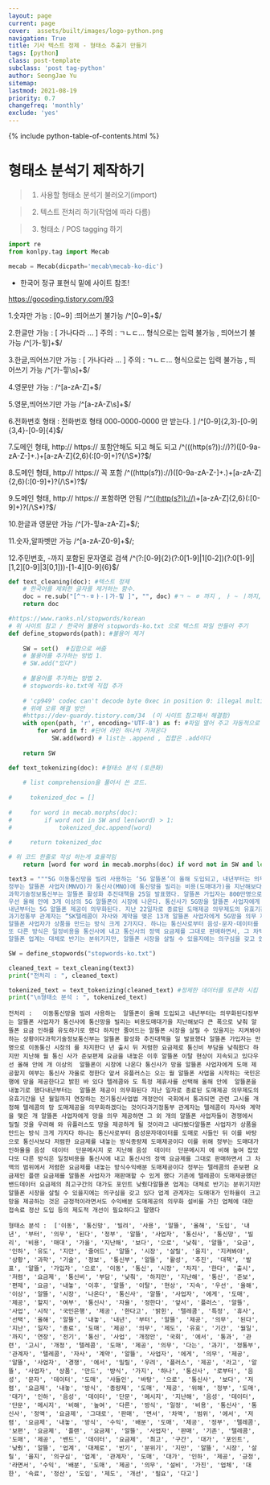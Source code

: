 ```yaml
---
layout: page
current: page
cover:  assets/built/images/logo-python.png
navigation: True
title: 기사 텍스트 정제 - 형태소 추출기 만들기
tags: [python]  
class: post-template
subclass: 'post tag-python'
author: SeongJae Yu
sitemap:
lastmod: 2021-08-19
priority: 0.7
changefreq: 'monthly'
exclude: 'yes'
---
```

{% include python-table-of-contents.html %}

# 형태소 분석기 제작하기

> 1. 사용할 형태소 분석기 불러오기(import)

> 2. 텍스트 전처리 하기(작업에 따라 다름)

> 3. 형태소 / POS tagging 하기


```python
import re
from konlpy.tag import Mecab

mecab = Mecab(dicpath='mecab\mecab-ko-dic')


```

* 한국어 정규 표현식
  밑에 사이트 참조!


https://gocoding.tistory.com/93


1.숫자만 가능 : [0~9] :띄어쓰기 불가능
/^[0~9]+$/

2.한글만 가능 : [ 가나다라 ... ] 주의 : ㄱㄴㄷ... 형식으로는 입력 불가능 , 띄어쓰기 불가능
/^[가-힣]+$/



3.한글,띄어쓰기만 가능 : [ 가나다라 ... ] 주의 : ㄱㄴㄷ... 형식으로는 입력 불가능 , 띄어쓰기 가능
/^[가-힣\s]+$/



4.영문만 가능 :
/^[a-zA-Z]+$/



5.영문,띄어쓰기만 가능
/^[a-zA-Z\s]+$/



6.전화번호 형태 : 전화번호 형태 000-0000-0000 만 받는다. ]
/^[0-9]{2,3}-[0-9]{3,4}-[0-9]{4}$/



7.도메인 형태, http:// https:// 포함안해도 되고 해도 되고
/^(((http(s?))\:\/\/)?)([0-9a-zA-Z\-]+\.)+[a-zA-Z]{2,6}(\:[0-9]+)?(\/\S*)?$/



8.도메인 형태, http:// https:// 꼭 포함
/^((http(s?))\:\/\/)([0-9a-zA-Z\-]+\.)+[a-zA-Z]{2,6}(\:[0-9]+)?(\/\S*)?$/



9.도메인 형태, http:// https:// 포함하면 안됨
/^[^((http(s?))\:\/\/)]([0-9a-zA-Z\-]+\.)+[a-zA-Z]{2,6}(\:[0-9]+)?(\/\S*)?$/



10.한글과 영문만 가능
/^[가-힣a-zA-Z]+$/;



11.숫자,알파벳만 가능
/^[a-zA-Z0-9]+$/;



12.주민번호, -까지 포함된 문자열로 검색
/^(?:[0-9]{2}(?:0[1-9]|1[0-2])(?:0[1-9]|[1,2][0-9]|3[0,1]))-[1-4][0-9]{6}$/





```python
def text_cleaning(doc): #텍스트 정제 
    # 한국어를 제외한 글자를 제거하는 함수.
    doc = re.sub("[^ㄱ-ㅎㅏ-ㅣ가-힣 ]", "", doc) #ㄱ ~ ㅎ 까지 , ㅏ ~ ㅣ까지, 가 ~ 힣 까지 , 띄어쓰기 꼭 포함 해주기~ 
    return doc

#https://www.ranks.nl/stopwords/korean
# 위 사이트 참고 / 한국어 불용어 stopwords-ko.txt 으로 텍스트 파일 만들어 주기 
def define_stopwords(path): #불용어 제거
    
    SW = set()  #집합으로 써줌
    # 불용어를 추가하는 방법 1.
    # SW.add("있다")
    
    # 불용어를 추가하는 방법 2.
    # stopwords-ko.txt에 직접 추가
    
    # 'cp949' codec can't decode byte 0xec in position 0: illegal multibyte sequence
    # 위에 오류 해결 방안
    #https://dev-guardy.tistory.com/34  (이 사이트 참고해서 해결함)
    with open(path, 'r', encoding='UTF-8') as f: #파일 열어 주고 자동적으로 닫아준다
        for word in f: #단어 라인 하나씩 가져온다 
            SW.add(word) # list는 .append , 집합은 .add이다 
            
    return SW

def text_tokenizing(doc): #형태소 분석 (토큰화)
    
    # list comprehension을 풀어서 쓴 코드.
    
#     tokenized_doc = []
    
#     for word in mecab.morphs(doc):
#         if word not in SW and len(word) > 1:
#             tokenized_doc.append(word)
    
#     return tokenized_doc    

# 위 코드 한줄로 작성 하는게 효율적임 
    return [word for word in mecab.morphs(doc) if word not in SW and len(word) > 1] # not in 을 사용 함 으로써 SW 포함되지 않도록 함 
```


```python
text3 = """5G 이동통신망을 빌려 사용하는 ‘5G 알뜰폰’이 올해 도입되고, 내년부터는 의무화된다.
정부는 알뜰폰 사업자(MNVO)가 통신사(MNO)에 통신망을 빌리는 비용(도매대가)을 지난해보다 큰 폭으로 낮춰, 알뜰폰 요금 인하를 유도하기로 했다. 하지만 줄어드는 알뜰폰 시장을 살릴 수 있을지는 지켜봐야 하는 상황이다.
과학기술정보통신부는 알뜰폰 활성화 추진대책을 25일 발표했다. 알뜰폰 가입자는 800만명으로 이동통신 시장의 12%를 차지한다. 2011년 출시 뒤 저렴한 요금제로 통신비 부담을 낮춰왔다. 하지만 지난해 5월 통신 3사가 준보편제 요금을 내놓은 이후 알뜰폰 이탈 현상이 지속되고 있다.
우선 올해 안에 3개 이상의 5G 알뜰폰이 시장에 나온다. 통신사가 5G망을 알뜰폰 사업자에게 도매 제공할지 여부는 통신사 자율로 정한다. 앞서 LG유플러스는 오는 10월 알뜰폰 사업을 시작하는 KB국민은행에 5G망을 제공한다고 밝힌 바 있다. SK텔레콤와 KT도 특정 제휴사를 선택해 올해 안에 5G 알뜰폰을 내놓기로 했다.
내년부터는 5G 알뜰폰 제공이 의무화된다. 지난 22일자로 종료된 도매제공 의무제도의 유효기간을 2022년 9월22일까지 연장하는 전기통신사업법 개정안이 국회에서 통과되면, 관련 고시를 개정해 SK텔레콤의 5G망 도매제공을 의무화하겠다는 것이다.
과기정통부 관계자는 “SK텔레콤이 자사와 계약을 맺은 13개 알뜰폰 사업자에게 5G망을 의무 제공하면, 그 외 31개의 알뜰폰 사업자들이 경쟁에서 밀릴 것을 우려해 KT와 LG유플러스도 5G망을 제공하게 될 것”이라고 내다봤다.
알뜰폰 사업자가 상품을 만드는 방식 크게 2가지다. 하나는 통신사로부터 음성·문자·데이터를 도매로 사들인 뒤 이를 바탕으로 통신사보다 저렴한 요금제를 내놓는 방식(종량제 도매제공)이다. 이를 위해 정부는 도매대가 인하율을 음성 17.8%, 데이터 19.2%, 단문메시지 1.15%로, 지난해 음성 15.1%, 데이터 19.1%, 단문메시지 1.13%에 비해 높여 잡았다.
또 다른 방식은 일정비용을 통신사에 내고 통신사의 정액 요금제를 그대로 판매하면서, 그 차액의 범위에서 저렴한 요금제를 내놓는 방식(수익배분 도매제공)이다. 정부는 SK텔레콤의 준보편 요금제인 ‘T플랜 요금제’를 알뜰폰 사업자가 재판매할 수 있게 했다. 기존에 SK텔레콤이 도매제공했던 ‘밴드데이터 요금제’의 최고구간의 대가도 1.5%포인트 낮췄다.
알뜰폰 업계는 대체로 반기는 분위기지만, 알뜰폰 시장을 살릴 수 있을지에는 의구심을 갖고 있다. 업계 관계자는 “도매대가 인하율이 크고, 5G망을 제공하는 것은 긍정적”이라면서도 “수익배분 도매제공의 의무화, 설비를 가진 업체에 대한 접속료 정산 도입 등의 제도적 개선이 필요하다”고 말했다."""
```


```python
SW = define_stopwords("stopwords-ko.txt")

cleaned_text = text_cleaning(text3)
print("전처리 : ", cleaned_text)

tokenized_text = text_tokenizing(cleaned_text) #정제한 데이터를 토큰화 시킴 
print("\n형태소 분석 : ", tokenized_text)
```

    전처리 :   이동통신망을 빌려 사용하는  알뜰폰이 올해 도입되고 내년부터는 의무화된다정부는 알뜰폰 사업자가 통신사에 통신망을 빌리는 비용도매대가을 지난해보다 큰 폭으로 낮춰 알뜰폰 요금 인하를 유도하기로 했다 하지만 줄어드는 알뜰폰 시장을 살릴 수 있을지는 지켜봐야 하는 상황이다과학기술정보통신부는 알뜰폰 활성화 추진대책을 일 발표했다 알뜰폰 가입자는 만명으로 이동통신 시장의 를 차지한다 년 출시 뒤 저렴한 요금제로 통신비 부담을 낮춰왔다 하지만 지난해 월 통신 사가 준보편제 요금을 내놓은 이후 알뜰폰 이탈 현상이 지속되고 있다우선 올해 안에 개 이상의  알뜰폰이 시장에 나온다 통신사가 망을 알뜰폰 사업자에게 도매 제공할지 여부는 통신사 자율로 정한다 앞서 유플러스는 오는 월 알뜰폰 사업을 시작하는 국민은행에 망을 제공한다고 밝힌 바 있다 텔레콤와 도 특정 제휴사를 선택해 올해 안에  알뜰폰을 내놓기로 했다내년부터는  알뜰폰 제공이 의무화된다 지난 일자로 종료된 도매제공 의무제도의 유효기간을 년 월일까지 연장하는 전기통신사업법 개정안이 국회에서 통과되면 관련 고시를 개정해 텔레콤의 망 도매제공을 의무화하겠다는 것이다과기정통부 관계자는 텔레콤이 자사와 계약을 맺은 개 알뜰폰 사업자에게 망을 의무 제공하면 그 외 개의 알뜰폰 사업자들이 경쟁에서 밀릴 것을 우려해 와 유플러스도 망을 제공하게 될 것이라고 내다봤다알뜰폰 사업자가 상품을 만드는 방식 크게 가지다 하나는 통신사로부터 음성문자데이터를 도매로 사들인 뒤 이를 바탕으로 통신사보다 저렴한 요금제를 내놓는 방식종량제 도매제공이다 이를 위해 정부는 도매대가 인하율을 음성  데이터  단문메시지 로 지난해 음성  데이터  단문메시지 에 비해 높여 잡았다또 다른 방식은 일정비용을 통신사에 내고 통신사의 정액 요금제를 그대로 판매하면서 그 차액의 범위에서 저렴한 요금제를 내놓는 방식수익배분 도매제공이다 정부는 텔레콤의 준보편 요금제인 플랜 요금제를 알뜰폰 사업자가 재판매할 수 있게 했다 기존에 텔레콤이 도매제공했던 밴드데이터 요금제의 최고구간의 대가도 포인트 낮췄다알뜰폰 업계는 대체로 반기는 분위기지만 알뜰폰 시장을 살릴 수 있을지에는 의구심을 갖고 있다 업계 관계자는 도매대가 인하율이 크고 망을 제공하는 것은 긍정적이라면서도 수익배분 도매제공의 의무화 설비를 가진 업체에 대한 접속료 정산 도입 등의 제도적 개선이 필요하다고 말했다
    
    형태소 분석 :  ['이동', '통신망', '빌려', '사용', '알뜰', '올해', '도입', '내년', '부터', '의무', '된다', '정부', '알뜰', '사업자', '통신사', '통신망', '빌리', '비용', '매대', '가을', '지난해', '보다', '으로', '낮춰', '알뜰', '요금', '인하', '유도', '지만', '줄어드', '알뜰', '시장', '살릴', '을지', '지켜봐야', '상황', '과학', '기술', '정보', '통신부', '알뜰', '활성', '추진', '대책', '발표', '알뜰', '가입자', '으로', '이동', '통신', '시장', '차지', '한다', '출시', '저렴', '요금제', '통신비', '부담', '낮춰', '하지만', '지난해', '통신', '준보', '편제', '요금', '내놓', '이후', '알뜰', '이탈', '현상', '지속', '우선', '올해', '이상', '알뜰', '시장', '나온다', '통신사', '알뜰', '사업자', '에게', '도매', '제공', '할지', '여부', '통신사', '자율', '정한다', '앞서', '플러스', '알뜰', '사업', '시작', '국민은행', '제공', '한다고', '밝힌', '텔레콤', '특정', '휴사', '선택', '올해', '알뜰', '내놓', '내년', '부터', '알뜰', '제공', '의무', '된다', '지난', '일자', '종료', '도매', '제공', '의무', '제도', '유효', '기간', '월일', '까지', '연장', '전기', '통신', '사업', '개정안', '국회', '에서', '통과', '관련', '고시', '개정', '텔레콤', '도매', '제공', '의무', '다는', '과기', '정통부', '관계자', '텔레콤', '자사', '계약', '알뜰', '사업자', '에게', '의무', '제공', '알뜰', '사업자', '경쟁', '에서', '밀릴', '우려', '플러스', '제공', '라고', '알뜰', '사업자', '상품', '만드', '방식', '가지', '하나', '통신사', '로부터', '음성', '문자', '데이터', '도매', '사들인', '바탕', '으로', '통신사', '보다', '저렴', '요금제', '내놓', '방식', '종량제', '도매', '제공', '위해', '정부', '도매', '대가', '인하', '음성', '데이터', '단문', '메시지', '지난해', '음성', '데이터', '단문', '메시지', '비해', '높여', '다른', '방식', '일정', '비용', '통신사', '통신사', '정액', '요금제', '그대로', '판매', '면서', '차액', '범위', '에서', '저렴', '요금제', '내놓', '방식', '수익', '배분', '도매', '제공', '정부', '텔레콤', '보편', '요금제', '플랜', '요금제', '알뜰', '사업자', '판매', '기존', '텔레콤', '도매', '제공', '밴드', '데이터', '요금제', '최고', '구간', '대가', '포인트', '낮췄', '알뜰', '업계', '대체로', '반기', '분위기', '지만', '알뜰', '시장', '살릴', '을지', '의구심', '업계', '관계자', '도매', '대가', '인하', '제공', '긍정', '라면서', '수익', '배분', '도매', '제공', '의무', '설비', '가진', '업체', '대한', '속료', '정산', '도입', '제도', '개선', '필요', '다고']



```python

```
